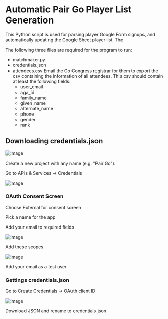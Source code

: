 # Automatic Pair Go Player List Generation

This Python script is used for parsing player Google Form signups, and automatically updating the Google Sheet player list. The 

The following three files are required for the program to run: 
- matchmaker.py
- credentials.json
- attendees.csv
Email the Go Congress registrar for them to export the csv containing the information of all attendees.
This csv should contain at least the following fields:
  - user_email
  - aga_id
  - family_name
  - given_name
  - alternate_name
  - phone
  - gender
  - rank

## Downloading credentials.json

![image](https://github.com/0lionelzhang0/pairgo_matchmaker/assets/36424267/499f7dc9-6efc-4e1e-bdd9-c141e64d0995)

Create a new project with any name (e.g. "Pair Go").

Go to APIs & Services -> Credentials

![image](https://github.com/0lionelzhang0/pairgo_matchmaker/assets/36424267/8f6f7b33-de19-4b05-987e-1ccb84a71838)

### OAuth Consent Screen

Choose External for consent screen

Pick a name for the app

Add your email to required fields

![image](https://github.com/0lionelzhang0/pairgo_matchmaker/assets/36424267/32848e9d-454b-4189-84b3-41acc8663649)

Add these scopes

![image](https://github.com/0lionelzhang0/pairgo_matchmaker/assets/36424267/83dd1da4-283b-452b-81f3-5d47e249ee36)

Add your email as a test user

### Gettings credentials.json

Go to Create Credentials -> OAuth client ID

![image](https://github.com/0lionelzhang0/pairgo_matchmaker/assets/36424267/10cd5d72-cd0a-4ffe-a3be-82919ae842b4)

Download JSON and rename to credentials.json
